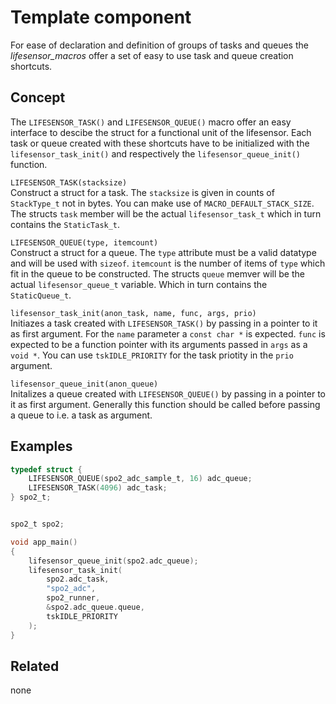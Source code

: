 # Template component
For ease of declaration and definition of groups of tasks and queues the *lifesensor_macros* offer a set of easy to use task and queue creation shortcuts.

## Concept
The `LIFESENSOR_TASK()` and `LIFESENSOR_QUEUE()` macro offer an easy interface to descibe the struct for a functional unit of the lifesensor. Each task or queue created with these shortcuts have to be initialized with the `lifesensor_task_init()` and respectively the `lifesensor_queue_init()` function.

`LIFESENSOR_TASK(stacksize)`  
Construct a struct for a task. The `stacksize` is given in counts of `StackType_t` not in bytes. You can make use of `MACRO_DEFAULT_STACK_SIZE`. The structs `task` member will be the actual `lifesensor_task_t` which in turn contains the `StaticTask_t`.

`LIFESENSOR_QUEUE(type, itemcount)`  
Construct a struct for a queue. The `type` attribute must be a valid datatype and will be used with `sizeof`. `itemcount` is the number of items of `type` which fit in the queue to be constructed. The structs `queue` memver will be the actual `lifesensor_queue_t` variable. Which in turn contains the `StaticQueue_t`.

`lifesensor_task_init(anon_task, name, func, args, prio)`  
Initiazes a task created with `LIFESENSOR_TASK()` by passing in a pointer to it as first argument. For the `name` parameter a `const char *` is expected. `func` is expected to be a function pointer with its arguments passed in `args` as a `void *`. You can use `tskIDLE_PRIORITY` for the task priotity in the `prio` argument.

`lifesensor_queue_init(anon_queue)`  
Initalizes a queue created with `LIFESENSOR_QUEUE()` by passing in a pointer to it as first argument. Generally this function should be called before passing a queue to i.e. a task as argument.


## Examples
```C
typedef struct {
	LIFESENSOR_QUEUE(spo2_adc_sample_t, 16) adc_queue;
	LIFESENSOR_TASK(4096) adc_task;
} spo2_t;


spo2_t spo2;
```

```C
void app_main()
{
	lifesensor_queue_init(spo2.adc_queue);
	lifesensor_task_init(
		spo2.adc_task,
		"spo2_adc",
		spo2_runner,
		&spo2.adc_queue.queue,
		tskIDLE_PRIORITY
	);
}

```

## Related
none

